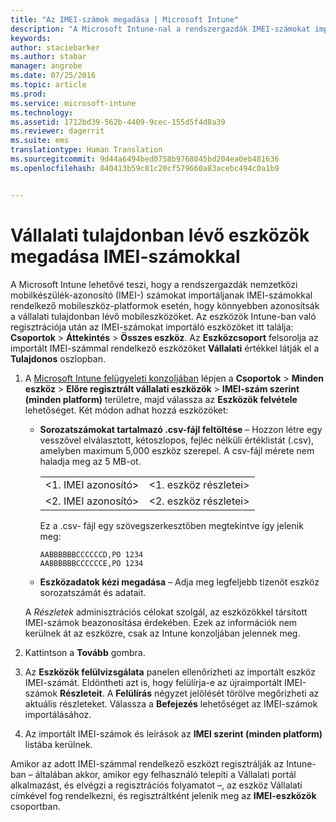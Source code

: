 ```yaml
---
title: "Az IMEI-számok megadása | Microsoft Intune"
description: "A Microsoft Intune-nal a rendszergazdák IMEI-számokat importálhatnak a mobileszközplatformokra, így könnyebben azonosíthatják a vállalati tulajdonban lévő mobileszközöket"
keywords: 
author: staciebarker
ms.author: stabar
manager: angrobe
ms.date: 07/25/2016
ms.topic: article
ms.prod: 
ms.service: microsoft-intune
ms.technology: 
ms.assetid: 1712bd39-562b-4409-9cec-155d5f4d8a39
ms.reviewer: dagerrit
ms.suite: ems
translationtype: Human Translation
ms.sourcegitcommit: 9d44a6494bed0758b9768045bd204ea0eb481636
ms.openlocfilehash: 040413b59c81c20cf579660a83acebc494c0a1b9


---
```


# <a name="specify-corporateowned-devices-with-international-mobile-equipment-identity-imei-numbers"></a>Vállalati tulajdonban lévő eszközök megadása IMEI-számokkal
A Microsoft Intune lehetővé teszi, hogy a rendszergazdák nemzetközi mobilkészülék-azonosító (IMEI-) számokat importáljanak IMEI-számokkal rendelkező mobileszköz-platformok esetén, hogy könnyebben azonosítsák a vállalati tulajdonban lévő mobileszközöket. Az eszközök Intune-ban való regisztrációja után az IMEI-számokat importáló eszközöket itt találja: **Csoportok** > **Áttekintés** > **Összes eszköz**. Az **Eszközcsoport** felsorolja az importált IMEI-számmal rendelkező eszközöket **Vállalati** értékkel látják el a **Tulajdonos** oszlopban.

1. A [Microsoft Intune felügyeleti konzoljában](http://manage.microsoft.com) lépjen a **Csoportok** &gt; **Minden eszköz** &gt; **Előre regisztrált vállalati eszközök** &gt; **IMEI-szám szerint (minden platform)** területre, majd válassza az **Eszközök felvétele** lehetőséget. Két módon adhat hozzá eszközöket:

    -   **Sorozatszámokat tartalmazó .csv-fájl feltöltése** – Hozzon létre egy vesszővel elválasztott, kétoszlopos, fejléc nélküli értéklistát (.csv), amelyben maximum 5,000 eszköz szerepel. A csv-fájl mérete nem haladja meg az 5 MB-ot.

        |||
        |-|-|
        |&lt;1. IMEI azonosító&gt;|&lt;1. eszköz részletei&gt;|
        |&lt;2. IMEI azonosító&gt;|&lt;2. eszköz részletei&gt;|
        Ez a .csv- fájl egy szövegszerkesztőben megtekintve így jelenik meg:

        ```
        AABBBBBBCCCCCCD,PO 1234
        AABBBBBBCCCCCCE,PO 1234
        ```

    -   **Eszközadatok kézi megadása** – Adja meg legfeljebb tizenöt eszköz sorozatszámát és adatait.

   A *Részletek* adminisztrációs célokat szolgál, az eszközökkel társított IMEI-számok beazonosítása érdekében. Ezek az információk nem kerülnek át az eszközre, csak az Intune konzoljában jelennek meg.

2.   Kattintson a **Tovább** gombra.
3.  Az **Eszközök felülvizsgálata** panelen ellenőrizheti az importált eszköz IMEI-számát. Eldöntheti azt is, hogy felülírja-e az újraimportált IMEI-számok **Részleteit**. A **Felülírás** négyzet jelölését törölve megőrizheti az aktuális részleteket. Válassza a **Befejezés** lehetőséget az IMEI-számok importálásához.
4.  Az importált IMEI-számok és leírások az **IMEI szerint (minden platform)** listába kerülnek.

Amikor az adott IMEI-számmal rendelkező eszközt regisztrálják az Intune-ban – általában akkor, amikor egy felhasználó telepíti a Vállalati portál alkalmazást, és elvégzi a regisztrációs folyamatot –, az eszköz Vállalati címkével fog rendelkezni, és regisztráltként jelenik meg az **IMEI-eszközök** csoportban.



<!--HONumber=Nov16_HO2-->


